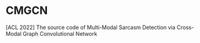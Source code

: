 # CMGCN
[ACL 2022] The source code of Multi-Modal Sarcasm Detection via Cross-Modal Graph Convolutional Network
